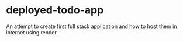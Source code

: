 # deployed-todo-app
An attempt to create first full stack application and how to host them in internet using render.
